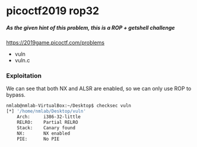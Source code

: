 # picoctf2019 rop32

##### As the given hint of this problem, this is a ROP + getshell challenge 
https://2019game.picoctf.com/problems
- vuln
- vuln.c
 ### Exploitation
We can see that both NX and ALSR are enabled, so we can only use ROP to bypass.
```sh
nmlab@nmlab-VirtualBox:~/Desktop$ checksec vuln
[*] '/home/nmlab/Desktop/vuln'
    Arch:     i386-32-little
    RELRO:    Partial RELRO
    Stack:    Canary found
    NX:       NX enabled
    PIE:      No PIE
```
